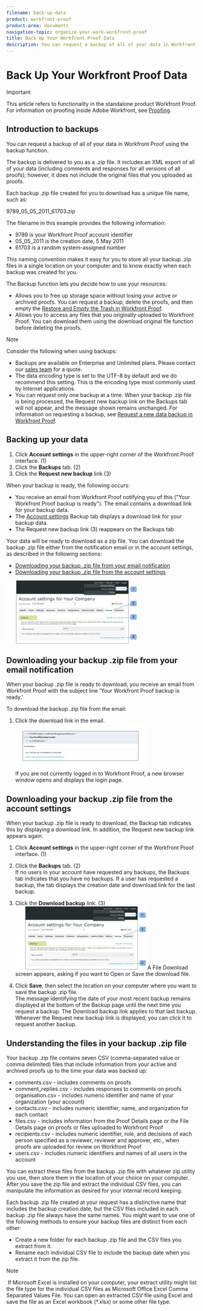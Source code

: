 ```yaml
---
filename: back-up-data
product: workfront-proof
product-area: documents
navigation-topic: organize-your-work-workfront-proof
title: Back Up Your Workfront Proof Data
description: You can request a backup of all of your data in Workfront Proof using the backup function.
---
```


# Back Up Your Workfront Proof Data

>[!IMPORTANT]
>
>This article refers to functionality in the standalone product Workfront Proof. For information on proofing inside Adobe Workfront, see [Proofing](../../../review-and-approve-work/proofing/proofing.md).

## Introduction to backups

You can request a backup of all of your data in Workfront Proof using the backup function. &nbsp;

The backup is delivered to you as a .zip file. It includes an XML export of all of your data (including comments and responses for all versions of all proofs); however, it does not include the original files that you uploaded as proofs.

Each backup .zip file created for you to download has a unique file name, such as:

9789_05_05_2011_61703.zip

The filename in this example provides the following information:

* 9789 is your Workfront Proof account identifier
* 05_05_2011 is the creation date, 5 May 2011
* 61703 is a random system-assigned number

This naming convention makes it easy for you to store all your backup .zip files in a single location on your computer and to know exactly when each backup was created for you.

The Backup function lets you decide how to use your resources:

* Allows you to free up storage space without losing your active or archived proofs. You can request a backup, delete the proofs, and then empty the [Restore and Empty the Trash in Workfront Proof](../../../workfront-proof/wp-work-proofsfiles/manage-your-work/restore-and-empty-trash.md).
* Allows you to access any files that you originally uploaded to Workfront Proof. You can download them using the download original file function before deleting the proofs.

>[!NOTE]
>
>Consider the following when using backups: 
>
>* Backups are available on Enterprise and Unlimited plans. Please contact our [sales team](mailto:sales@proofhq.com) for a quote. 
>* The data encoding type is set to the UTF-8 by default and we do recommend this setting. This is the encoding type most commonly used by Internet applications. 
>* You can request only one backup at a time. When your backup .zip file is being processed, the Request new backup link on the Backups tab will not appear, and the message shown remains unchanged. For information on requesting a backup, see [Request a new data backup in Workfront Proof](../../../workfront-proof/wp-acct-admin/account-settings/request-new-data-backup-in-wp.md). 
>

## Backing up your data

1. Click **Account settings** in the upper-right corner of the Workfront Proof interface. (1)
1. Click the **Backups** tab.&nbsp;(2)
1. Click the **Request new backup** link (3)

When your backup is ready, the following occurs:

* You receive an email from Workfront Proof notifying you of this ("Your Workfront Proof backup is ready"). The email contains a download link for your backup data.
* The [Account settings](https://support.workfront.com/hc/en-us/sections/115000912147-Account-settings) Backup tab displays a download link for your backup data.
* The Request new backup link (3) reappears on the Backups tab

Your data will be ready to download as a zip file. You can download the backup .zip file either from the notification email or in the account settings, as described in the following sections:

* [Downloading your backup .zip file from your email notification](#download-your-backup-zip-file-from-your-email-notification) 
* [Downloading your backup .zip file from the account settings](#download-your-backup-zip-file-from-the-account-settings)

![Request_Backup.png](assets/request-backup-350x167.png)

## Downloading your backup .zip file from your email notification

When your backup .zip file is ready to download, you receive an email from Workfront Proof with the subject line 'Your Workfront Proof backup is ready.'

To download the backup .zip file from the email:

1. Click the download link in the email.  
   ![Backup_mail.png](assets/backup-mail-350x120.png)  
   If you are not currently logged in to Workfront Proof, a new browser window opens and displays the login page.

## Downloading your backup .zip file from the account settings

When your backup .zip file is ready to download, the Backup tab indicates this by displaying a download link. In addition, the Request new backup link appears again.

1. Click **Account settings** in the upper-right corner of the Workfront Proof interface. (1)
1. Click the **Backups** tab.&nbsp;(2)  
   If no users in your account have requested any backups, the Backups tab indicates that you have no backups. If a user has requested a backup, the tab&nbsp;displays the creation date and download link for the last backup.

1. Click the **Download backup** link. (3)  
   ![Download_Backup.png](assets/download-backup-350x167.png)A File Download screen appears, asking if you want to Open or Save the download file.

1. Click **Save**, then select the location on your computer where you want to save the backup .zip file.  
   The message identifying the date of your most recent backup remains displayed at the bottom of the Backup page until the next time you request a backup. The Download backup link applies to that last backup. Whenever the Request new backup link is displayed, you can click it to request another backup.

## Understanding the files in your backup .zip file

Your backup .zip file contains seven CSV (comma-separated value or comma delimited) files that include information from your active and archived proofs up to the time your data was backed up:

* comments.csv - includes comments on proofs
* comment_replies.csv - includes responses to comments on proofs organisation.csv - includes numeric identifier and name of your organization (your account)
* contacts.csv - includes numeric identifier, name, and organization for each contact
* files.csv - includes information from the Proof Details page or the File Details page on proofs or files uploaded to Workfront Proof
* recipients.csv - includes numeric identifier, role, and decisions of each person specified as a reviewer, reviewer and approver, etc., when proofs are uploaded for review on Workfront Proof
* users.csv - includes numeric identifiers and names of all users in the account

You can extract these files from the backup .zip file with whatever zip utility you use, then store them in the location of your choice on your computer. After you save the zip file and extract the individual CSV files, you can manipulate the information as desired for your internal record keeping.

Each backup .zip file created at your request has a distinctive name that includes the backup creation date, but the CSV files included in each backup .zip file always have the same names. You might want to use one of the following methods to ensure your backup files are distinct from each other:

* Create a new folder for each backup .zip file and the CSV files you extract from it.
* Rename each individual CSV file to include the backup date when you extract it from the zip file.

>[!NOTE]
>
>&nbsp;If Microsoft Excel is installed on your computer, your extract utility might list the file type for the individual CSV files as Microsoft Office Excel Comma Separated Values File.&nbsp;You can open an extracted CSV file using Excel and save the file as an Excel workbook (&#42;.xlsx) or some other file type.

